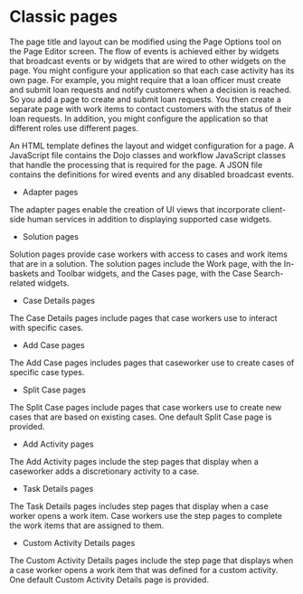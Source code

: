 # Classic pages

The page title and layout can be modified using the Page Options tool on the Page Editor screen.
The flow of events is achieved either by widgets that broadcast events or by widgets that are wired
to other widgets on the page. You might configure your application so that each case activity has
its own page. For example, you might require that a loan officer must create and submit loan
requests and notify customers when a decision is reached. So you add a page to create and submit
loan requests. You then create a separate page with work items to contact customers with the status
of their loan requests. In addition, you might configure the application so that different roles use
different pages.

An HTML template defines the layout and widget configuration for a page. A JavaScript file
contains the Dojo classes and workflow JavaScript classes that handle the processing that is
required for the page. A JSON file contains the definitions for wired events and any disabled
broadcast events.

- Adapter pages

The adapter pages enable the creation of UI views that incorporate client-side human services in addition to displaying supported case widgets.
- Solution pages

Solution pages provide case workers with access to cases and work items that are in a solution. The solution pages include the Work page, with the In-baskets and Toolbar widgets, and the Cases page, with the Case Search-related widgets.
- Case Details pages

The Case Details pages include pages that case workers use to interact with specific cases.
- Add Case pages

The Add Case pages includes pages that caseworker use to create cases of specific case types.
- Split Case pages

The Split Case pages include pages that case workers use to create new cases that are based on existing cases. One default Split Case page is provided.
- Add Activity pages

The Add Activity pages include the step pages that display when a caseworker adds a discretionary activity to a case.
- Task Details pages

The Task Details pages includes step pages that display when a case worker opens a work item. Case workers use the step pages to complete the work items that are assigned to them.
- Custom Activity Details pages

The Custom Activity Details pages include the step page that displays when a case worker opens a work item that was defined for a custom activity. One default Custom Activity Details page is provided.